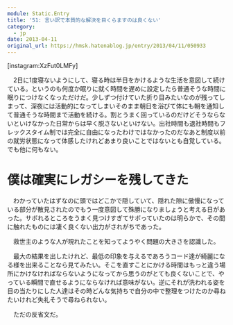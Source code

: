 ```yaml
---
module: Static.Entry
title: '51: 言い訳で本質的な解決を目くらますのは良くない'
category:
  - jp
date: 2013-04-11
original_url: https://hmsk.hatenablog.jp/entry/2013/04/11/050933
---
```


[instagram:XzFut0LMFy]

　2日に1度寝ないようにして、寝る時は半日をかけるような生活を意図して続けている。というのも何度か眠りに就く時間を遅めに設定したら普通そうな時間に眠りにつけなくなっただけだ。少しずつ付けていた折り目みたいなのが残ってしまって、深夜には活動的になってしまいそのまま朝日を浴びて体にも朝を通知して普通そうな時間まで活動を続ける。割とうまく回っているのだけどそうならないといけなかった日常からは早く脱さないといけない。出社時間も退社時間もフレックスタイム制では完全に自由になったわけではなかったのだなあと制度以前の就労状態になって体感したけれどあまり良いことではないとも自覚している。でも他に何もない。

# 僕は確実にレガシーを残してきた

　わかっていたはずなのに頭ではどこかで隠していて、隠れた隙に傲慢になっている部分が散見されたのでもう一度意図して殊勝になりましょうと考える日があった。サボれるところをうまく見つけすぎてサボっていたのは明らかで、その間に触れたものには凄く良くない出力がされがちであった。

　救世主のような人が現れたことを知ってようやく問題の大きさを認識した。

　最大の結果を出したけれど、最低の印象を与えるであろうコード達が綺麗になる様を出来ることなら見てみたい。そこを直すことにかける時間はもっと違う場所にかけなければならないようになってから思うのがとても良くないことで、やっている瞬間で直せるようにならなければ意味がない。逆にそれが洗われる姿を目の当たりにした人達はその時どんな気持ちで自分の中で整理をつけたのか尋ねたいけれど失礼そうで尋ねられない。

　ただの反省文だ。
